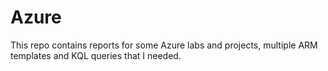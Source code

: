 # Azure
This repo contains reports for some Azure labs and projects, multiple ARM templates and KQL queries that I needed.
